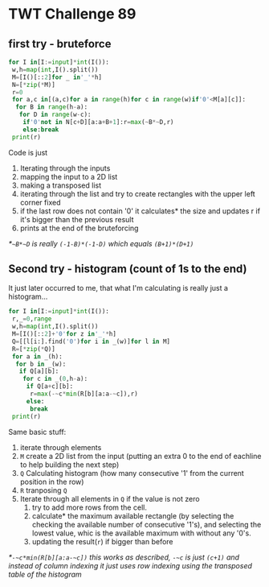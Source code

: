 # TWT Challenge 89

## first try - bruteforce
```py
for I in[I:=input]*int(I()):
 w,h=map(int,I().split())
 M=[I()[::2]for _ in'_'*h]
 N=[*zip(*M)]
 r=0
 for a,c in[(a,c)for a in range(h)for c in range(w)if'0'<M[a][c]]:
  for B in range(h-a):
   for D in range(w-c):
    if'0'not in N[c+D][a:a+B+1]:r=max(~B*~D,r)
    else:break
 print(r)
```
Code is just 
1) Iterating through the inputs
2) mapping the input to a 2D list
3) making a transposed list
4) iterating through the list and try to create rectangles with the upper left corner fixed
5) if the last row does not contain '0' it calculates\* the size and updates r if it's bigger than the previous result
6) prints at the end of the bruteforcing

_*`~B*~D` is really `(-1-B)*(-1-D)` which equals `(B+1)*(D+1)`_

## Second try - histogram (count of 1s to the end)
It just later occurred to me, that what I'm calculating is really just a histogram...
```py
for I in[I:=input]*int(I()):
 r,_=0,range
 w,h=map(int,I().split())
 M=[I()[::2]+'0'for z in'_'*h]
 Q=[[l[i:].find('0')for i in _(w)]for l in M]
 R=[*zip(*Q)]
 for a in _(h):
  for b in _(w):
   if Q[a][b]:
    for c in _(0,h-a):
     if Q[a+c][b]:
      r=max(-~c*min(R[b][a:a-~c]),r)
     else:
      break
 print(r)
```
Same basic stuff:
1) iterate through elements
2) `M` create a 2D list from the input (putting an extra 0 to the end of eachline to help building the next step)
3) `Q` Calculating histogram (how many consecutive '1' from the current position in the row)
4) `R` tranposing `Q`
5) Iterate through all elements in `Q` if the value is not zero
   1) try to add more rows from the cell.
   2) calculate\* the maximum available rectangle (by selecting the checking the available number of consecutive '1's), and selecting the lowest value, whic is the available maximum with without any '0's.
   3) updating the result(`r`) if bigger than before

_*`-~c*min(R[b][a:a-~c])` this works as described, `-~c` is just `(c+1)` and instead of column indexing it just uses row indexing using the transposed table of the histogram_